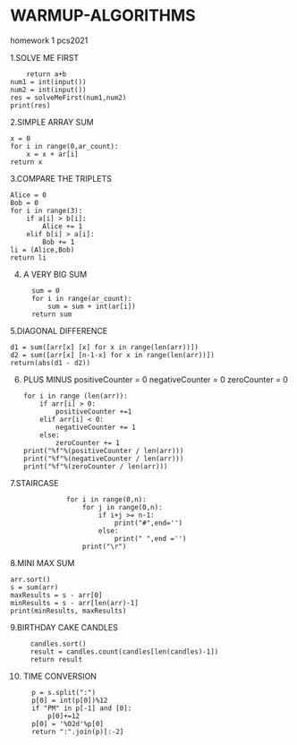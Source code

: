 # WARMUP-ALGORITHMS
homework 1 pcs2021


1.SOLVE ME FIRST

        return a+b
    num1 = int(input())
    num2 = int(input())
    res = solveMeFirst(num1,num2)
    print(res)


2.SIMPLE ARRAY SUM

    x = 0
    for i in range(0,ar_count):
        x = x + ar[i]
    return x
    
    
3.COMPARE THE TRIPLETS


    Alice = 0
    Bob = 0
    for i in range(3):
        if a[i] > b[i]:
            Alice += 1
        elif b[i] > a[i]:
            Bob += 1
    li = (Alice,Bob)
    return li
    
4. A VERY BIG SUM

         sum = 0
         for i in range(ar_count):
             sum = sum + int(ar[i])
         return sum        
    
5.DIAGONAL DIFFERENCE

    d1 = sum([arr[x] [x] for x in range(len(arr))])
    d2 = sum([arr[x] [n-1-x] for x in range(len(arr))])
    return(abs(d1 - d2))
    
    
6. PLUS MINUS
       positiveCounter = 0
       negativeCounter = 0
       zeroCounter = 0
    
       for i in range (len(arr)):
           if arr[i] > 0:
               positiveCounter +=1
           elif arr[i] < 0:
               negativeCounter += 1
           else:
               zeroCounter += 1
       print("%f"%(positiveCounter / len(arr)))
       print("%f"%(negativeCounter / len(arr)))
       print("%f"%(zeroCounter / len(arr)))

7.STAIRCASE

                  for i in range(0,n):
                      for j in range(0,n):
                          if i+j >= n-1:
                              print("#",end='')
                          else:
                              print(" ",end ='')
                      print("\r")
        
8.MINI MAX SUM

    arr.sort()
    s = sum(arr)
    maxResults = s - arr[0]
    minResults = s - arr[len(arr)-1]
    print(minResults, maxResults)
    
9.BIRTHDAY CAKE CANDLES

         candles.sort()
         result = candles.count(candles[len(candles)-1])
         return result

10. TIME CONVERSION

          p = s.split(":")
          p[0] = int(p[0])%12
          if "PM" in p[-1] and [0]:
              p[0]+=12
          p[0] = '%02d'%p[0]
          return ":".join(p)[:-2]
            
